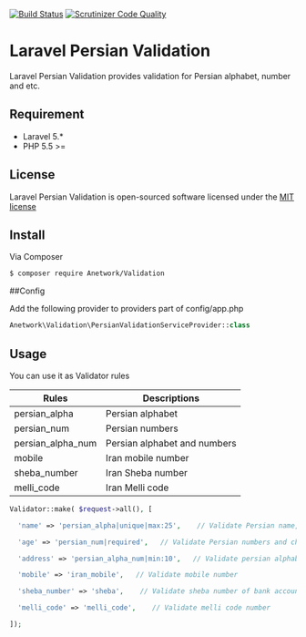 [![Build Status](https://travis-ci.org/anetwork/validation.svg?branch=master)](https://travis-ci.org/anetwork/validation)
[![Scrutinizer Code Quality](https://scrutinizer-ci.com/g/anetwork/validation/badges/quality-score.png?b=master)](https://scrutinizer-ci.com/g/anetwork/validation/?branch=master)

# Laravel Persian Validation

Laravel Persian Validation provides validation for Persian alphabet, number and etc.

## Requirement

* Laravel 5.*
* PHP 5.5 >=

## License

Laravel Persian Validation is open-sourced software licensed under the [MIT license](http://opensource.org/licenses/MIT)

## Install

Via Composer

``` bash
$ composer require Anetwork/Validation
```

##Config

Add the following provider to providers part of config/app.php
``` php
Anetwork\Validation\PersianValidationServiceProvider::class
```

## Usage

You can use it as Validator rules

| Rules | Descriptions |
| --- | --- |
| persian_alpha | Persian alphabet |
| persian_num | Persian numbers |
| persian_alpha_num | Persian alphabet and numbers |
| mobile | Iran mobile number |
| sheba_number | Iran Sheba number |
| melli_code | Iran Melli code |


``` php
Validator::make( $request->all(), [

  'name' => 'persian_alpha|unique|max:25',    // Validate Persian name, unique and max to 25 characters

  'age' => 'persian_num|required',   // Validate Persian numbers and check it's required

  'address' => 'persian_alpha_num|min:10',   // Validate persian alphabet & numbers at least 10 digit accepted

  'mobile' => 'iran_mobile',   // Validate mobile number

  'sheba_number' => 'sheba',    // Validate sheba number of bank account

  'melli_code' => 'melli_code',    // Validate melli code number

]);
```
